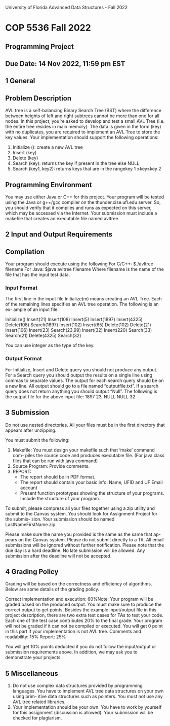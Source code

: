 University of Florida Advanced Data Structures - Fall 2022

# COP 5536 Fall 2022

## Programming Project

## Due Date: 14 Nov 2022, 11:59 pm EST

## 1 General

## Problem Description

AVL tree is a self-balancing Binary Search Tree (BST) where the difference
between heights of left and right subtrees cannot be more than one for all
nodes. In this project, you’re asked to develop and test a small AVL Tree (i.e.
the entire tree resides in main memory). The data is given in the form (key)
with no duplicates, you are required to implement an AVL Tree to store the key
values. Your implementation should support the following operations:

1. Initialize (): create a new AVL tree
2. Insert (key)
3. Delete (key)
4. Search (key): returns the key if present in the tree else NULL
5. Search (key1, key2): returns keys that are in the rangekey 1 ≤key≤key 2

## Programming Environment

You may use either Java or C++ for this project. Your program will be tested
using the Java or g++/gcc compiler on the thunder.cise.ufl.edu server. So, you
should verify that it compiles and runs as expected on this server, which may be
accessed via the Internet. Your submission must include a makefile that creates
an executable file named avltree.

## 2 Input and Output Requirements

## Compilation

Your program should execute using the following
For C/C++:
$./avltree filename
For Java:
$java avltree filename
Where filename is the name of the file that has the input test data.


### Input Format

The first line in the input file Initialize(m) means creating an AVL Tree. Each
of the remaining lines specifies an AVL tree operation. The following is an ex-
ample of an input file:

Initialize()
Insert(21)
Insert(108)
Insert(5)
Insert(1897)
Insert(4325)
Delete(108)
Search(1897)
Insert(102)
Insert(65)
Delete(102)
Delete(21)
Insert(106)
Insert(23)
Search(23,99)
Insert(32)
Insert(220)
Search(33)
Search(21)
Delete(4325)
Search(32)

You can use integer as the type of the key.

### Output Format

For Initialize, Insert and Delete query you should not produce any output. For
a Search query you should output the results on a single line using commas to
separate values. The output for each search query should be on a new line. All
output should go to a file named “outputfile.txt”. If a search query does not
return anything you should output “Null”. The following is the output file for
the above input file:
1897
23,
NULL
NULL
32


## 3 Submission

Do not use nested directories. All your files must be in the first directory that
appears after unzipping.

You must submit the following:

1. Makefile: You must design your makefile such that ‘make’ command com-
    piles the source code and produces executable file. (For java class files
    that can be run with java command)
2. Source Program: Provide comments.
3. REPORT:
    - The report should be in PDF format.
    - The report should contain your basic info: Name, UFID and UF
       Email account
    - Present function prototypes showing the structure of your programs.
       Include the structure of your program.

To submit, please compress all your files together using a zip utility and submit
to the Canvas system. You should look for Assignment Project for the submis-
sion. Your submission should be named LastNameFirstName.zip.

Please make sure the name you provided is the same as the same that ap-
pears on the Canvas system. Please do not submit directly to a TA. All email
submissions will be ignored without further notification. Please note that the
due day is a hard deadline. No late submission will be allowed. Any submission
after the deadline will not be accepted.

## 4 Grading Policy

Grading will be based on the correctness and efficiency of algorithms. Below
are some details of the grading policy.

Correct implementation and execution: 60%Note: Your program will
be graded based on the produced output. You must make sure to produce
the correct output to get points. Besides the example input/output file in this
project description, there are two extra test cases for TAs to test your code.
Each one of the test case contributes 20% to the final grade. Your program will
not be graded if it can not be compiled or executed. You will get 0 point in this
part if your implementation is not AVL tree.
Comments and readability: 15%
Report: 25%


You will get 10% points deducted if you do not follow the input/output or
submission requirements above. In addition, we may ask you to demonstrate
your projects.

## 5 Miscellaneous

1. Do not use complex data structures provided by programming languages.
    You have to implement AVL tree data structures on your own using prim-
    itive data structures such as pointers.
    You must not use any AVL tree related libraries.
2. Your implementation should be your own. You have to work by yourself for
    this assignment (discussion is allowed). Your submission will be checked
    for plagiarism.


